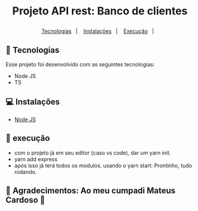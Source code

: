 <h1 align="center">
  <p> Projeto API rest: Banco de clientes </>
</h1>

<p align="center">
  <a href="#-tecnologias">Tecnologias</a>&nbsp;&nbsp;&nbsp;|&nbsp;&nbsp;&nbsp;
  <a href="#-instalações">Instalações</a>&nbsp;&nbsp;&nbsp;|&nbsp;&nbsp;&nbsp;
  <a href="#-execução">Execução</a>&nbsp;&nbsp;&nbsp;|&nbsp;&nbsp;&nbsp;
</p>


## 🚀 Tecnologias

Esse projeto foi desenvolvido com as seguintes tecnologias:

- Node JS
- TS

## 💻 Instalações

- <a href="https://nodejs.org/en/">Node JS</a>

## 🔖 execução
- com o projeto já em seu editor (caso vs code), dar um yarn init.
- yarn add express
- após isso já terá todos os modulos. usando o yarn start: Prontinho, tudo rodando. 




## 🙏 Agradecimentos: Ao meu cumpadi Mateus Cardoso 💜
